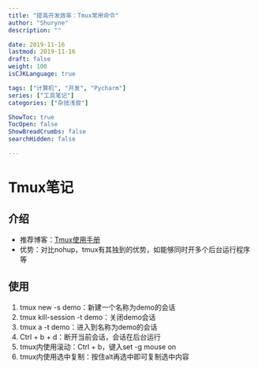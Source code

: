 ```yaml
---
title: "提高开发效率：Tmux常用命令"
author: "Shuryne"
description: ""

date: 2019-11-16
lastmod: 2019-11-16
draft: false
weight: 100
isCJKLanguage: true

tags: ["计算机", "开发", "Pycharm"]
series: ["工具笔记"]
categories: ["杂技浅尝"]

ShowToc: true
TocOpen: false
ShowBreadCrumbs: false
searchHidden: false

---
```




# Tmux笔记


## 介绍
* 推荐博客：[Tmux使用手册](http://louiszhai.github.io/2017/09/30/tmux/)
* 优势：对比nohup，tmux有其独到的优势，如能够同时开多个后台运行程序等


## 使用
1. tmux new -s demo：新建一个名称为demo的会话
1. tmux kill-session -t demo：关闭demo会话
1. tmux a -t demo：进入到名称为demo的会话
1. Ctrl + b + d：断开当前会话，会话在后台运行
1. tmux内使用滚动：Ctrl + b，键入set -g mouse on
1. tmux内使用选中复制：按住alt再选中即可复制选中内容
